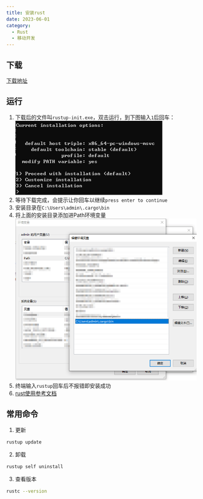 ```yaml
---
title: 安装rust
date: 2023-06-01
category:
  - Rust
  - 移动开发
---
```



## 下载

[下载地址](https://www.rust-lang.org/zh-CN/tools/install)


## 运行

1. 下载后的文件叫`rustup-init.exe`，双击运行，到下图输入`1`后回车：
![](./img/install-rust.png)
1. 等待下载完成，会提示让你回车以继续`press enter to continue`
2. 安装目录在`C:\Users\admin\.cargo\bin`
3. 将上面的安装目录添加进Path环境变量
![](./img/rust-env.png)
1. 终端输入`rustup`回车后不报错即安装成功
2. [rust使用参考文档](https://www.rust-lang.org/zh-CN/learn)



## 常用命令
1. 更新
```bash
rustup update
```
2. 卸载
```bash
rustup self uninstall
```
3. 查看版本
```bash
rustc --version
```